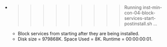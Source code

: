 * >>>>>>>>> Running inst-min-con-04-block-services-start-postinstall.sh ...
  * Block services from starting after they are being installed.
  * Disk size = 979868K. Space Used = 8K. Runtime = 00:00:00:01.
